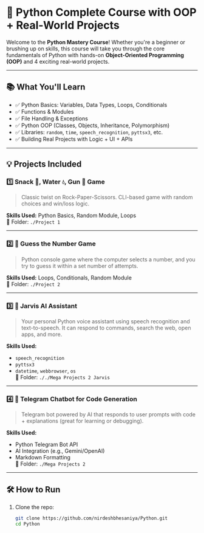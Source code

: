 # 🐍 Python Complete Course with OOP + Real-World Projects

Welcome to the **Python Mastery Course**! Whether you're a beginner or brushing up on skills, this course will take you through the core fundamentals of Python with hands-on **Object-Oriented Programming (OOP)** and 4 exciting real-world projects.

---

## 📚 What You'll Learn

- ✅ Python Basics: Variables, Data Types, Loops, Conditionals
- ✅ Functions & Modules
- ✅ File Handling & Exceptions
- ✅ Python OOP (Classes, Objects, Inheritance, Polymorphism)
- ✅ Libraries: `random`, `time`, `speech_recognition`, `pyttsx3`, etc.
- ✅ Building Real Projects with Logic + UI + APIs

---

## 💡 Projects Included

### 1️⃣ **Snack 🐍, Water 💧, Gun 🔫 Game**
> Classic twist on Rock-Paper-Scissors. CLI-based game with random choices and win/loss logic.

**Skills Used:** Python Basics, Random Module, Loops  
📂 Folder: `./Project 1`

---

### 2️⃣ **🎯 Guess the Number Game**
> Python console game where the computer selects a number, and you try to guess it within a set number of attempts.

**Skills Used:** Loops, Conditionals, Random Module  
📂 Folder: `./Project 2`

---

### 3️⃣ **🧠 Jarvis AI Assistant**
> Your personal Python voice assistant using speech recognition and text-to-speech. It can respond to commands, search the web, open apps, and more.

**Skills Used:**  
- `speech_recognition`  
- `pyttsx3`  
- `datetime`, `webbrowser`, `os`  
📂 Folder: `././Mega Projects 2 Jarvis`

---

### 4️⃣ **🤖 Telegram Chatbot for Code Generation**
> Telegram bot powered by AI that responds to user prompts with code + explanations (great for learning or debugging).

**Skills Used:**  
- Python Telegram Bot API  
- AI Integration (e.g., Gemini/OpenAI)  
- Markdown Formatting  
📂 Folder: `./Mega Projects 2 `

---

## 🛠️ How to Run

1. Clone the repo:
   ```bash
   git clone https://github.com/nirdeshbhesaniya/Python.git
   cd Python
